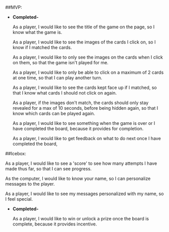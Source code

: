 ##MVP:

- **Completed-**

  As a player, I would like to see the title of the game on the page, so I know what the game is.

  As a player, I would like to see the images of the cards I click on, so I know if I matched the cards.

  As a player, I would like to only see the images on the cards when I click on them, so that the game isn't played for me.

  As a player, I would like to only be able to click on a maximum of 2 cards at one time, so that I can play another turn.

  As a player, I would like to see the cards kept face up if I matched, so that I know what cards I should not click on again.


  As a player, if the images don't match, the cards should only stay revealed for a max of 10 seconds, before being hidden again, so that I know which cards can be played again.

  As a player, I would like to see something when the game is over or I have completed the board, because it provides for completion.

  As a player, I would like to get feedback on what to do next once I have completed the board,


##Icebox:

  As a player, I would like to see a 'score' to see how many attempts I have made thus far, so that I can see progress.

  As the computer, I would like to know your name, so I can personalize messages to the player.

  As a player, I would like to see my messages personalized with my name, so I feel special.


- **Completed-**

  As a player, I would like to win or unlock a prize once the board is complete, because it provides incentive.


